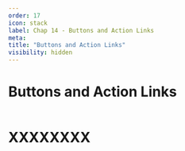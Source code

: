 ```yaml
---
order: 17
icon: stack
label: Chap 14 - Buttons and Action Links
meta:
title: "Buttons and Action Links"
visibility: hidden
---
```

# Buttons and Action Links

![]()

# XXXXXXXX

